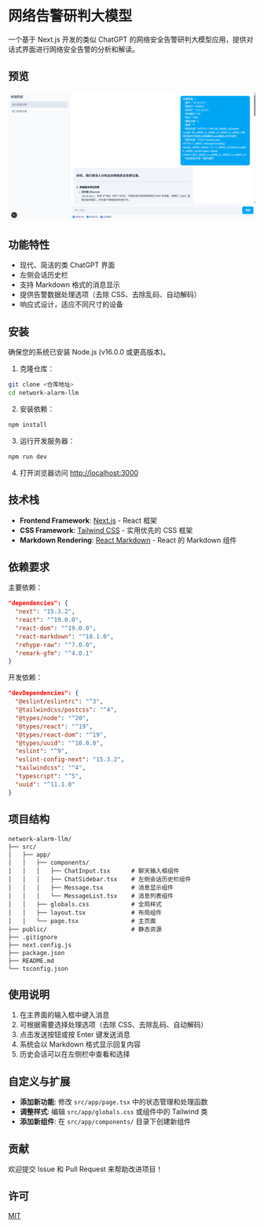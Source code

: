 # 网络告警研判大模型

一个基于 Next.js 开发的类似 ChatGPT 的网络安全告警研判大模型应用，提供对话式界面进行网络安全告警的分析和解读。

## 预览

![网络告警研判大模型界面](image.png)

## 功能特性

- 现代、简洁的类 ChatGPT 界面
- 左侧会话历史栏
- 支持 Markdown 格式的消息显示
- 提供告警数据处理选项（去除 CSS、去除乱码、自动解码）
- 响应式设计，适应不同尺寸的设备

## 安装

确保您的系统已安装 Node.js (v16.0.0 或更高版本)。

1. 克隆仓库：

```bash
git clone <仓库地址>
cd network-alarm-llm
```

2. 安装依赖：

```bash
npm install
```

3. 运行开发服务器：

```bash
npm run dev
```

4. 打开浏览器访问 [http://localhost:3000](http://localhost:3000)

## 技术栈

- **Frontend Framework**: [Next.js](https://nextjs.org/) - React 框架
- **CSS Framework**: [Tailwind CSS](https://tailwindcss.com/) - 实用优先的 CSS 框架
- **Markdown Rendering**: [React Markdown](https://github.com/remarkjs/react-markdown) - React 的 Markdown 组件

## 依赖要求

主要依赖：

```json
"dependencies": {
  "next": "15.3.2",
  "react": "^19.0.0",
  "react-dom": "^19.0.0",
  "react-markdown": "^10.1.0",
  "rehype-raw": "^7.0.0",
  "remark-gfm": "^4.0.1"
}
```

开发依赖：

```json
"devDependencies": {
  "@eslint/eslintrc": "^3",
  "@tailwindcss/postcss": "^4",
  "@types/node": "^20",
  "@types/react": "^19",
  "@types/react-dom": "^19",
  "@types/uuid": "^10.0.0",
  "eslint": "^9",
  "eslint-config-next": "15.3.2",
  "tailwindcss": "^4",
  "typescript": "^5",
  "uuid": "^11.1.0"
}
```

## 项目结构

```
network-alarm-llm/
├── src/
│   ├── app/
│   │   ├── components/
│   │   │   ├── ChatInput.tsx      # 聊天输入框组件
│   │   │   ├── ChatSidebar.tsx    # 左侧会话历史栏组件
│   │   │   ├── Message.tsx        # 消息显示组件
│   │   │   └── MessageList.tsx    # 消息列表组件
│   │   ├── globals.css            # 全局样式
│   │   ├── layout.tsx             # 布局组件
│   │   └── page.tsx               # 主页面
├── public/                        # 静态资源
├── .gitignore
├── next.config.js
├── package.json
├── README.md
└── tsconfig.json
```

## 使用说明

1. 在主界面的输入框中键入消息
2. 可根据需要选择处理选项（去除 CSS、去除乱码、自动解码）
3. 点击发送按钮或按 Enter 键发送消息
4. 系统会以 Markdown 格式显示回复内容
5. 历史会话可以在左侧栏中查看和选择

## 自定义与扩展

- **添加新功能**: 修改 `src/app/page.tsx` 中的状态管理和处理函数
- **调整样式**: 编辑 `src/app/globals.css` 或组件中的 Tailwind 类
- **添加新组件**: 在 `src/app/components/` 目录下创建新组件

## 贡献

欢迎提交 Issue 和 Pull Request 来帮助改进项目！

## 许可

[MIT](LICENSE)
